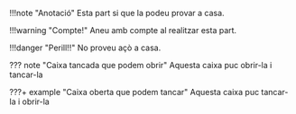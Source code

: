 !!!note "Anotació"
    Esta part si que la podeu provar a casa.

!!!warning "Compte!"
    Aneu amb compte al realitzar esta part.

!!!danger "Perill!!"
    No proveu açò a casa.

??? note "Caixa tancada que podem obrir"
    Aquesta caixa puc obrir-la i tancar-la

???+ example "Caixa oberta que podem tancar"
    Aquesta caixa puc tancar-la i obrir-la